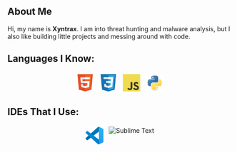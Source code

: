 ## About Me

Hi, my name is **Xyntrax**. I am into threat hunting and malware analysis, but I also like building little projects and messing around with code.

## Languages I Know:

<p align="center">
  <img src="https://raw.githubusercontent.com/devicons/devicon/master/icons/html5/html5-original.svg" alt="HTML" height="40" style="vertical-align:top; margin:4px">
  <img src="https://raw.githubusercontent.com/devicons/devicon/master/icons/css3/css3-original.svg" alt="CSS" height="40" style="vertical-align:top; margin:4px">
  <img src="https://raw.githubusercontent.com/devicons/devicon/master/icons/javascript/javascript-original.svg" alt="JavaScript" height="40" style="vertical-align:top; margin:4px">
  <img src="https://raw.githubusercontent.com/devicons/devicon/master/icons/python/python-original.svg" alt="Python" height="40" style="vertical-align:top; margin:4px">
</p>

## IDEs That I Use:

<p align="center">
  <img src="https://raw.githubusercontent.com/devicons/devicon/master/icons/vscode/vscode-original.svg" alt="VSCode" height="40" style="vertical-align:top; margin:4px">
  <img src="https://upload.wikimedia.org/wikipedia/en/d/d2/Sublime_Text_3_logo.png" alt="Sublime Text" height="40" style="vertical-align:top; margin:4px">
</p>
